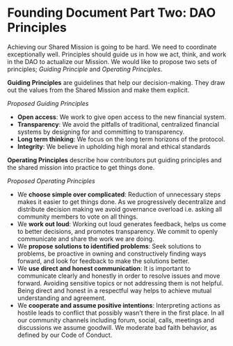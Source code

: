 # Founding Document Part Two: DAO Principles

Achieving our Shared Mission is going to be hard. We need to coordinate exceptionally well. Principles should guide us in how we act, think, and work in the DAO to actualize our Mission. We would like to propose two sets of principles; *Guiding Principle* and *Operating Principles*.

**Guiding Principles** are guidelines that help our decision-making. They draw out the values from the Shared Mission and make them explicit.

*Proposed Guiding Principles*

* **Open access**: We work to give open access to the new financial system.
* **Transparency**: We avoid the pitfalls of traditional, centralized financial systems by designing for and committing to transparency.
* **Long term thinking**: We focus on the long term horizons of the protocol.
* **Integrity**: We believe in upholding high moral and ethical standards

**Operating Principles** describe how contributors put guiding principles and the shared mission into practice to get things done.

*Proposed Operating Principles*

* We **choose simple over complicated**: Reduction of unnecessary steps makes it easier to get things done. As we progressively decentralize and distribute decision making we avoid governance overload i.e. asking all community members to vote on all things.
* We **work out loud**: Working out loud generates feedback, helps us come to better decisions, and promotes transparency. We commit to openly communicate and share the work we are doing.
* We **propose solutions to identified problems**: Seek solutions to problems, be proactive in owning and constructively finding ways forward, and look for feedback to make the solutions better.
* We **use direct and honest communication**: It is important to communicate clearly and honestly in order to resolve issues and move forward. Avoiding sensitive topics or not addressing them is not helpful. Being direct and honest in a respectful way helps to achieve mutual understanding and agreement.
* We **cooperate and assume positive intentions**: Interpreting actions as hostile leads to conflict that possibly wasn’t there in the first place. In all our community channels including forum, social, calls, meetings and discussions we assume goodwill. We moderate bad faith behavior, as defined by our Code of Conduct.
